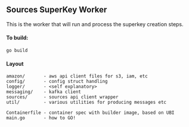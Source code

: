 ## Sources SuperKey Worker

This is the worker that will run and process the superkey creation steps. 

#### To build:
`go build` 

#### Layout
```
amazon/       - aws api client files for s3, iam, etc
config/       - config struct handling
logger/       - <self explanatory>
messaging/    - kafka client 
sources/      - sources api client wrapper
util/         - various utilities for producing messages etc

Containerfile - container spec with builder image, based on UBI
main.go       - how to GO!
```